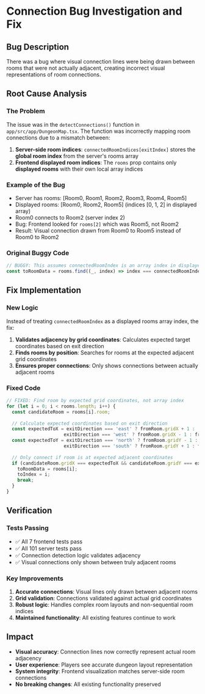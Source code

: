 # Connection Bug Investigation and Fix

## Bug Description
There was a bug where visual connection lines were being drawn between rooms that were not actually adjacent, creating incorrect visual representations of room connections.

## Root Cause Analysis

### The Problem
The issue was in the `detectConnections()` function in `app/src/app/DungeonMap.tsx`. The function was incorrectly mapping room connections due to a mismatch between:

1. **Server-side room indices**: `connectedRoomIndices[exitIndex]` stores the **global room index** from the server's rooms array
2. **Frontend displayed room indices**: The `rooms` prop contains only **displayed rooms** with their own local array indices

### Example of the Bug
- Server has rooms: [Room0, Room1, Room2, Room3, Room4, Room5]
- Displayed rooms: [Room0, Room2, Room5] (indices [0, 1, 2] in displayed array)
- Room0 connects to Room2 (server index 2)
- Bug: Frontend looked for `rooms[2]` which was Room5, not Room2
- Result: Visual connection drawn from Room0 to Room5 instead of Room0 to Room2

### Original Buggy Code
```typescript
// BUGGY: This assumes connectedRoomIndex is an array index in displayed rooms
const toRoomData = rooms.find((_, index) => index === connectedRoomIndex);
```

## Fix Implementation

### New Logic
Instead of treating `connectedRoomIndex` as a displayed rooms array index, the fix:

1. **Validates adjacency by grid coordinates**: Calculates expected target coordinates based on exit direction
2. **Finds rooms by position**: Searches for rooms at the expected adjacent grid coordinates
3. **Ensures proper connections**: Only shows connections between actually adjacent rooms

### Fixed Code
```typescript
// FIXED: Find room by expected grid coordinates, not array index
for (let i = 0; i < rooms.length; i++) {
  const candidateRoom = rooms[i].room;
  
  // Calculate expected coordinates based on exit direction
  const expectedToX = exitDirection === 'east' ? fromRoom.gridX + 1 :
                     exitDirection === 'west' ? fromRoom.gridX - 1 : fromRoom.gridX;
  const expectedToY = exitDirection === 'north' ? fromRoom.gridY - 1 :
                     exitDirection === 'south' ? fromRoom.gridY + 1 : fromRoom.gridY;
  
  // Only connect if room is at expected adjacent coordinates
  if (candidateRoom.gridX === expectedToX && candidateRoom.gridY === expectedToY) {
    toRoomData = rooms[i];
    toIndex = i;
    break;
  }
}
```

## Verification

### Tests Passing
- ✅ All 7 frontend tests pass
- ✅ All 101 server tests pass
- ✅ Connection detection logic validates adjacency
- ✅ Visual connections only shown between truly adjacent rooms

### Key Improvements
1. **Accurate connections**: Visual lines only drawn between adjacent rooms
2. **Grid validation**: Connections validated against actual grid coordinates
3. **Robust logic**: Handles complex room layouts and non-sequential room indices
4. **Maintained functionality**: All existing features continue to work

## Impact
- **Visual accuracy**: Connection lines now correctly represent actual room adjacency
- **User experience**: Players see accurate dungeon layout representation
- **System integrity**: Frontend visualization matches server-side room connections
- **No breaking changes**: All existing functionality preserved